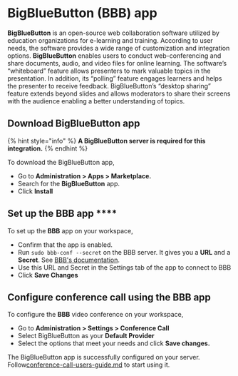 # BigBlueButton (BBB) app

**BigBlueButton** is an open-source web collaboration software utilized by education organizations for e-learning and training. According to user needs, the software provides a wide range of customization and integration options. **BigBlueButton** enables users to conduct web-conferencing and share documents, audio, and video files for online learning. The software’s “whiteboard” feature allows presenters to mark valuable topics in the presentation. In addition, its “polling” feature engages learners and helps the presenter to receive feedback. BigBlueButton’s “desktop sharing” feature extends beyond slides and allows moderators to share their screens with the audience enabling a better understanding of topics.

## Download BigBlueButton app

{% hint style="info" %}
**A BigBlueButton server is required for this integration.**
{% endhint %}

To download the BigBlueButton app,

* Go to **Administration > Apps > Marketplace.**
* Search for the **BigBlueButton** app.
* Click **Install**

## Set up the BBB app \*\*\*\*

To set up the **BBB** app on your workspace,

* Confirm that the app is enabled.
* Run `sudo bbb-conf --secret` on the BBB server. It gives you a **URL** and a **Secret**. See [BBB's documentation](https://docs.bigbluebutton.org/admin/bbb-conf.html).
* Use this URL and Secret in the Settings tab of the app to connect to BBB
* Click **Save Changes**

## Configure conference call using the BBB **app**

To configure the **BBB** video conference on your workspace,

* Go to **Administration > Settings > Conference Call**
* Select BigBlueButton as your **Default Provider**
* Select the options that meet your needs and click **Save changes.**

The BigBlueButton app is successfully configured on your server. Follow[conference-call-users-guide.md](../conference-call-users-guide.md "mention") to start using it.
